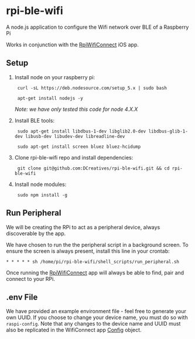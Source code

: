# rpi-ble-wifi

A node.js application to configure the Wifi network over BLE of a Raspberry Pi

Works in conjunction with the [RpiWifiConnect](https://github.com/DCreatives/RpiWifiConnect) iOS app.


## Setup

1. Install node on your raspberry pi:
    
        curl -sL https://deb.nodesource.com/setup_5.x | sudo bash
    
        apt-get install nodejs -y
    
    *Note: we have only tested this code for node 4.X.X*


2. Install BLE tools:
    
        sudo apt-get install libdbus-1-dev libglib2.0-dev libdbus-glib-1-dev libusb-dev libudev-dev libreadline-dev
    
        sudo apt-get install screen bluez bluez-hcidump


3. Clone rpi-ble-wifi repo and install dependencies:
    
        git clone git@github.com:DCreatives/rpi-ble-wifi.git && cd rpi-ble-wifi


4. Install node modules:

        sudo npm install -g


## Run Peripheral

We will be creating the RPi to act as a peripheral device, always discoverable by the app.

We have chosen to run the the peripheral script in a background screen. To ensure the screen is always present, install
this line in your crontab:
    
    * * * * * sh /home/pi/rpi-ble-wifi/shell_scripts/run_peripheral.sh


Once running the [RpiWifiConnect](https://github.com/DCreatives/RpiWifiConnect) app will always be able to find, pair and connect to your RPi.

## .env File

We have provided an example environment file - feel free to generate your own UUID. If you choose to change your device name, you must do so with `raspi-config`. Note that any changes to the device name and UUID must also be replicated in the WifiConnect app [Config](https://github.com/DCreatives/RpiWifiConnect/blob/master/WifiConnect/Config.swift) object.
    




